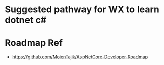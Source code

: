 # Suggested pathway for WX to learn dotnet c#

# Roadmap Ref
  - https://github.com/MoienTajik/AspNetCore-Developer-Roadmap
